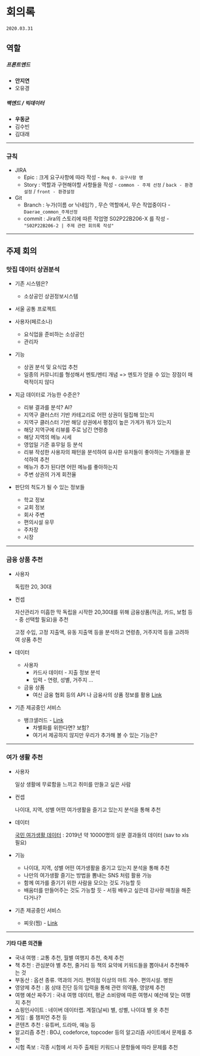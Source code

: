 # 회의록

`2020.03.31`

## 역할

##### 프론트엔드

- **안지연**
- 오유경

##### 백엔드 / 빅데이터

- **우동균**
- 김수빈 
- 김대래

---

### 규칙

- JIRA
  - Epic : 크게 요구사항에 따라 작성 - `Req 0. 요구사항 명` 
  - Story : 역할과 구현해야할 사항들을 작성 - `common - 주제 선정` / `back - 환경설정` / `front - 환경설정`
- Git
  - Branch : 누가(이름 or 닉네임?) , 무슨 역할에서, 무슨 작업중이다 - `Daerae_common_주제선정`
  - commit : Jira의 스토리에 따른 작업명 S02P22B206-X 를 작성 - `"S02P22B206-2 | 주제 관련 회의록 작성"`



---

## 주제 회의

### 맛집 데이터 상권분석

- 기존 시스템은?

  - 소상공인 상권정보시스템
- 서울 공통 프로젝트

- 사용자(페르소나)
  - 요식업을 준비하는 소상공인
  - 관리자

- 기능
  - 상권 분석 및 요식업 추천
  - 일종의 커뮤니티를 형성해서 멘토/멘티 개념 => 멘토가 얻을 수 있는 장점이 매력적이지 않다

- 지금 데이터로 가능한 수준은?

  - 리뷰 결과를 분석? AI?
  - 지역구 클러스터 기반 카테고리로 어떤 상권이 밀집해 있는지
  - 지역구 클러스터 기반 해당 상권에서 평점이 높은 가게가 뭐가 있는지
  - 해당 지역구에 리뷰를 주로 남긴 연령층
  - 해당 지역의 메뉴 시세
  - 영업일 기준 휴무일 등 분석
  - 리뷰 작성한 사용자의 패턴을 분석하여 유사한 유저들이 좋아하는 가게들을 분석하여 추천
  - 메뉴가 추가 된다면 어떤 메뉴를 좋아하는지
  - 주변 상권의 가게 회전율

- 판단의 척도가 될 수 있는 정보들

  - 학교 정보
  - 교회 정보
  - 회사 주변
  - 편의시설 유무
  - 주차장
  - 시장



---

### 금융 상품 추천

- 사용자

  독립한 20, 30대

- 컨셉

  자산관리가 미흡한 막 독립을 시작한 20,30대를 위해 금융상품(적금, 카드, 보험 등 - 중 선택할 필요)을 추천

  고정 수입, 고정 지출액, 유동 지출액 등을 분석하고 연령층, 거주지역 등을 고려하여 상품 추천

- 데이터

  - 사용자
    - 카드사 데이터 - 지출 정보 분석
    - 입력 - 연령, 성별, 거주지 ...
  - 금융 상품
    - 여신 금융 협회 등의 API 나 금융사의 상품 정보를 활용 [Link](https://gongsi.crefia.or.kr/portal/carddamoa/carddamoaList)

- 기존 제공중인 서비스

  - 뱅크샐러드 - [Link](https://banksalad.com/)
    - 차별화를 위한다면? 보험?
    - 여기서 제공하지 않지만 우리가 추가해 볼 수 있는 기능은?



---

### 여가 생활 추천

- 사용자

  일상 생활에 무료함을 느끼고 취미를 만들고 싶은 사람

- 컨셉

  나이대, 지역, 성별 어떤 여가생활을 즐기고 있는지 분석을 통해 추천

- 데이터

  [국민 여가생활 데이터](https://policydb.kcti.re.kr/#/surveyLeisure4?bbstypecd=3003013&poststatcd=1400) : 2019년 약 10000명의 설문 결과들의 데이터 (sav to xls 필요)

- 기능

  - 나이대, 지역, 성별 어떤 여가생활을 즐기고 있는지 분석을 통해 추천
  - 나만의 여가생활 즐기는 방법을 뽐내는 SNS 처럼 활용 가능
  - 함께 여가를 즐기기 위한 사람을 모으는 것도 가능할 듯
  - 배움터를 만들어주는 것도 가능할 듯 - 서핑 배우고 싶은데 강사랑 매칭을 해준다거나?

- 기존 제공중인 서비스

  - 찌읏(찜) - [Link](https://www.zzieut.net/)



---

#### 기타 다른 의견들

- 국내 여행 : 교통 추천, 월별 여행지 추천, 축제 추천
- 책 추천 : 관심분야 별 추천, 줄거리 등 책의 요약에 키워드들을 뽑아내서 추천해주는 것
- 부동산 : 옵션 종류. 역과의 거리. 편의점 이상의 마트 개수. 편의시설. 병원
- 영양제 추천 : 몸 상태 진단 등의 입력을 통해 관련 의약품, 영양제 추천
- 여행 예산 짜주기 : 국내 여행 데이터, 평균 소비량에 따른 여행시 예산에 맞는 여행지 추천
- 쇼핑인사이트 : 네이버 데이터랩. 계절(날씨) 별, 성별, 나이대 별 옷 추천
- 게임 : 롤 챔피언 추천 등
- 콘텐츠 추천 : 유튜버, 드라마, 예능 등
- 알고리즘 추천 : BOJ, codeforce, topcoder 등의 알고리즘 사이트에서 문제를 추천
- 시험 족보 : 각종 시험에 서 자주 출제된 키워드나 문항들에 따라 문제를 추천